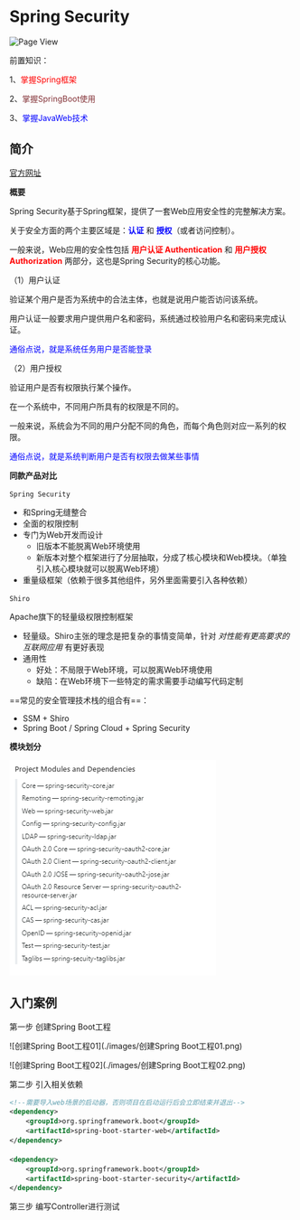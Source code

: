# Spring Security

![Page View](https://gimg2.baidu.com/image_search/src=http%3A%2F%2Frealwealthbusiness.com%2Fwp-content%2Fuploads%2F2019%2F09%2F38-Converted.jpg&refer=http%3A%2F%2Frealwealthbusiness.com&app=2002&size=f9999,10000&q=a80&n=0&g=0n&fmt=auto?sec=1666768288&t=6e32b4ae7e074725d54b906790296fda)

前置知识：

1、<span style="color:red;">掌握Spring框架</span>

2、<span style="color:#833237;">掌握SpringBoot使用</span>

3、<span style="color:blue;">掌握JavaWeb技术</span>



## 简介

[官方网址](https://spring.io/projects/spring-security)

**概要**

Spring Security基于Spring框架，提供了一套Web应用安全性的完整解决方案。

关于安全方面的两个主要区域是：<strong style="color:blue;">认证</strong> 和 <strong style="color:blue;">授权</strong>（或者访问控制）。

一般来说，Web应用的安全性包括 <strong style="color:red;">用户认证 Authentication</strong> 和 <strong style="color:red;">用户授权Authorization</strong> 两部分，这也是Spring Security的核心功能。

（1）用户认证

验证某个用户是否为系统中的合法主体，也就是说用户能否访问该系统。

用户认证一般要求用户提供用户名和密码，系统通过校验用户名和密码来完成认证。

<span style="color:blue;">通俗点说，就是系统任务用户是否能登录</span>

（2）用户授权

验证用户是否有权限执行某个操作。

在一个系统中，不同用户所具有的权限是不同的。

一般来说，系统会为不同的用户分配不同的角色，而每个角色则对应一系列的权限。

<span style="color:blue;">通俗点说，就是系统判断用户是否有权限去做某些事情</span>



**同款产品对比**

`Spring Security`

- 和Spring无缝整合
- 全面的权限控制
- 专门为Web开发而设计
  - 旧版本不能脱离Web环境使用
  - 新版本对整个框架进行了分层抽取，分成了核心模块和Web模块。（单独引入核心模块就可以脱离Web环境）
- 重量级框架（依赖于很多其他组件，另外里面需要引入各种依赖）



`Shiro`

Apache旗下的轻量级权限控制框架

- 轻量级。Shiro主张的理念是把复杂的事情变简单，针对 *对性能有更高要求的互联网应用* 有更好表现
- 通用性
  - 好处：不局限于Web环境，可以脱离Web环境使用
  - 缺陷：在Web环境下一些特定的需求需要手动编写代码定制



==常见的安全管理技术栈的组合有==：

- SSM + Shiro
- Spring Boot / Spring Cloud + Spring Security



**模块划分**

![模块划分](./images/模块划分.png)



## 入门案例

第一步 创建Spring Boot工程

![创建Spring Boot工程01](./images/创建Spring Boot工程01.png)



![创建Spring Boot工程02](./images/创建Spring Boot工程02.png)



第二步 引入相关依赖

```xml
<!--需要导入web场景的启动器，否则项目在启动运行后会立即结束并退出-->
<dependency>
    <groupId>org.springframework.boot</groupId>
    <artifactId>spring-boot-starter-web</artifactId>
</dependency>

<dependency>
    <groupId>org.springframework.boot</groupId>
    <artifactId>spring-boot-starter-security</artifactId>
</dependency>
```



第三步 编写Controller进行测试

